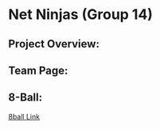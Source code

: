 # Net Ninjas (Group 14)

## Project Overview:

## Team Page:

## 8-Ball:

[8ball Link](https://cse110-sp23-group14.github.io/cse110-sp23-group14/source/index.html)

